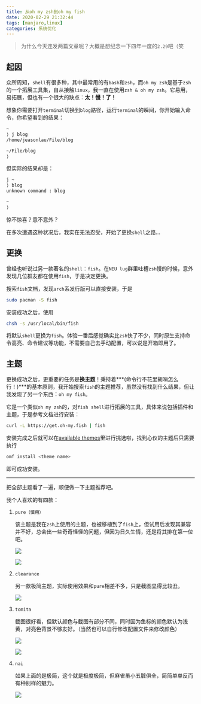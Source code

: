 ```yaml
---
title: 从oh my zsh到oh my fish
date: 2020-02-29 21:32:44
tags: [manjaro,linux]
categories: 系统优化
---
```


> 为什么今天连发两篇文章呢？大概是想纪念一下四年一度的`2.29`吧（笑

## 起因

众所周知，`shell`有很多种，其中最常用的有`bash`和`zsh`，而`oh my zsh`是基于`zsh`的一个拓展工具集，自从接触`linux`，我一直在使用`zsh & oh my zsh`。它易用，易拓展，但也有一个很大的缺点：**太！慢！了！**

<!--more-->

想象你需要打开`terminal`切换到`blog`路径，运行`terminal`的瞬间，你开始输入命令，你希望看到的结果：

```bash
~
⟩ j blog
/home/jeasonlau/File/blog

~/File/blog
⟩ 
```

但实际的结果却是：

```bash
j ~
⟩ blog
unknown command : blog

~
⟩ 
```

惊不惊喜？意不意外？

在多次遭遇这种状况后，我实在无法忍受，开始了更换`shell`之路...

## 更换

曾经也听说过另一款著名的`shell`：`fish`。在`NEU lug`群里吐槽`zsh`慢的时候，意外发现几位群友都在使用`fish`，于是决定更换。

搜索`fish`文档，发现`arch`系发行版可以直接安装，于是

```bash
sudo pacman -S fish
```

安装成功之后，使用

```bash
chsh -s /usr/local/bin/fish
```

将默认`shell`更换为`fish`。体验一番后感觉确实比`zsh`快了不少，同时原生支持命令高亮、命令建议等功能，不需要自己去手动配置，可以说是开箱即用了。

## 主题

更换成功之后，更重要的任务是**换主题**！秉持着***(命令行不花里胡哨怎么行！)***的基本原则，我开始搜索`fish`的主题推荐，虽然没有找到什么结果，但让我发现了另一个东西：`oh my fish`。

它是一个类似`oh my zsh`的，对`fish shell`进行拓展的工具，具体来说包括插件和主题，于是参考文档进行安装：

```bash
curl -L https://get.oh-my.fish | fish
```

安装完成之后就可以在[available themes](https://github.com/oh-my-fish/oh-my-fish/blob/master/docs/Themes.md)里进行挑选啦，找到心仪的主题后只需要执行

```bash
omf install <theme name>
```

即可成功安装。

----

把全部主题看了一遍，顺便做一下主题推荐吧。

我个人喜欢的有四款：

1. `pure（慎用）`

   该主题是我在`zsh`上使用的主题，也被移植到了`fish`上，但试用后发现其兼容并不好，总会出一些奇奇怪怪的问题，但因为日久生情，还是将其排在第一位吧。

   ![](https://ae01.alicdn.com/kf/Uffbe1e0148da4a60918f93b724af2118b.png)

   ![](https://ae01.alicdn.com/kf/Uffba5466130345d599327838d73fe6b4l.png)

2. `clearance`

   另一款极简主题，实际使用效果和`pure`相差不多，只是截图显得比较丑。

   ![](https://ae01.alicdn.com/kf/U9c08dad4f1164f7aa192bd5699a2eca11.png)

3. `tomita`

   截图很好看，但默认颜色与截图有部分不同，同时因为鱼标的颜色默认为浅黄，对亮色背景不够友好。（当然也可以自行修改配置文件来修改颜色）

   ![](https://ae01.alicdn.com/kf/U123f29408c5d44598b334cb4310963cfJ.png)

   ![](https://ae01.alicdn.com/kf/Ub3e547843155426f8e4608bc629573dcm.png)

4. `nai`

   如果上面的是极简，这个就是极度极简，但麻雀虽小五脏俱全，简简单单反而有种别样的魅力。

   ![](https://ae01.alicdn.com/kf/U40b5e261943c40aea3e811765095aaf4s.png)

